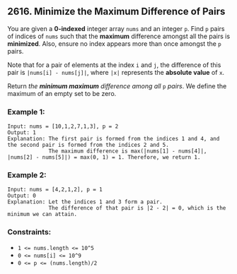 ## 2616. Minimize the Maximum Difference of Pairs

You are given a **0-indexed** integer array ```nums``` and an integer ```p```. Find ```p``` pairs of indices of ```nums``` such that the **maximum** difference amongst all the pairs is **minimized**. Also, ensure no index appears more than once amongst the ```p``` pairs.

Note that for a pair of elements at the index ```i``` and ```j```, the difference of this pair is ```|nums[i] - nums[j]|```, where ```|x|``` represents the **absolute value** of ```x```.

Return *the **minimum maximum** difference among all* ```p``` *pairs*. We define the maximum of an empty set to be zero.

### Example 1:
```
Input: nums = [10,1,2,7,1,3], p = 2
Output: 1
Explanation: The first pair is formed from the indices 1 and 4, and the second pair is formed from the indices 2 and 5.
             The maximum difference is max(|nums[1] - nums[4]|, |nums[2] - nums[5]|) = max(0, 1) = 1. Therefore, we return 1.
```
### Example 2:
```
Input: nums = [4,2,1,2], p = 1
Output: 0
Explanation: Let the indices 1 and 3 form a pair.
             The difference of that pair is |2 - 2| = 0, which is the minimum we can attain.
```


### Constraints:

* ```1 <= nums.length <= 10^5```
* ```0 <= nums[i] <= 10^9```
* ```0 <= p <= (nums.length)/2```
